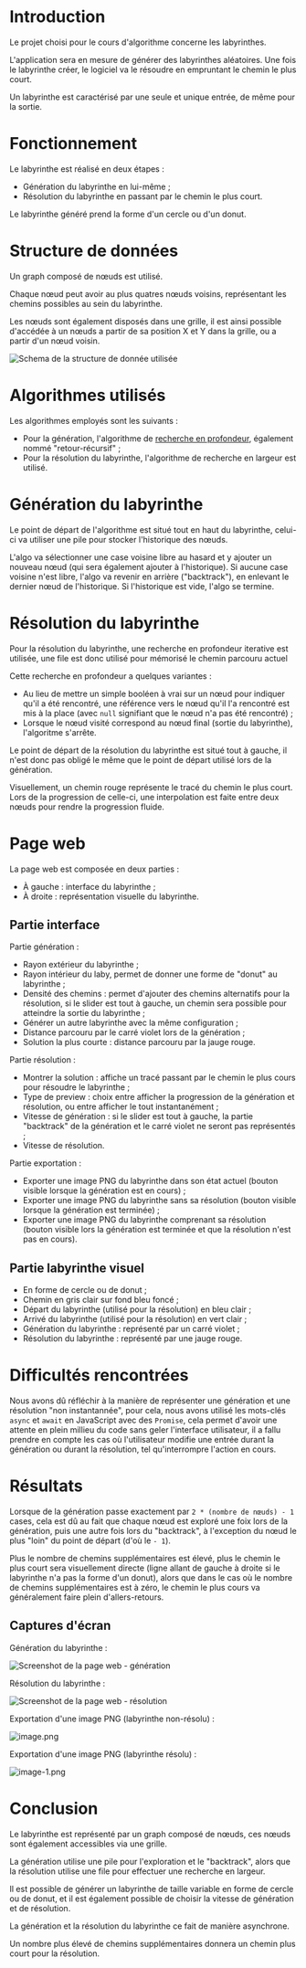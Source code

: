 # Introduction

Le projet choisi pour le cours d'algorithme concerne les labyrinthes.

L'application sera en mesure de générer des labyrinthes aléatoires. Une fois le labyrinthe créer, le logiciel va le résoudre en empruntant le chemin le plus court.

Un labyrinthe est caractérisé par une seule et unique entrée, de même pour la sortie.

# Fonctionnement

Le labyrinthe est réalisé en deux étapes :

* Génération du labyrinthe en lui-même ;
* Résolution du labyrinthe en passant par le chemin le plus court.

Le labyrinthe généré prend la forme d'un cercle ou d'un donut.

# Structure de données

Un graph composé de nœuds est utilisé.

Chaque nœud peut avoir au plus quatres nœuds voisins, représentant les chemins possibles au sein du labyrinthe.

Les nœuds sont également disposés dans une grille, il est ainsi possible d'accédée à un nœuds a partir de sa position X et Y dans la grille, ou a partir d'un nœud voisin.

![Schema de la structure de donnée utilisée](./misc/structure-de-donnees.png)

# Algorithmes utilisés

Les algorithmes employés sont les suivants :

* Pour la génération, l'algorithme de [recherche en profondeur](https://en.wikipedia.org/wiki/Maze_generation_algorithm#Randomized_depth-first_search), également nommé "retour-récursif" ;
* Pour la résolution du labyrinthe, l'algorithme de recherche en largeur est utilisé.

# Génération du labyrinthe

Le point de départ de l'algorithme est situé tout en haut du labyrinthe, celui-ci va utiliser une pile pour stocker l'historique des nœuds.

L'algo va sélectionner une case voisine libre au hasard et y ajouter un nouveau nœud (qui sera également ajouter à l'historique). Si aucune case voisine n'est libre, l'algo va revenir en arrière ("backtrack"), en enlevant le dernier nœud de l'historique. Si l'historique est vide, l'algo se termine.

# Résolution du labyrinthe

Pour la résolution du labyrinthe, une recherche en profondeur iterative est utilisée, une file est donc utilisé pour mémorisé le chemin parcouru actuel

Cette recherche en profondeur a quelques variantes :

* Au lieu de mettre un simple booléen à vrai sur un nœud pour indiquer qu'il a été rencontré, une référence vers le nœud qu'il l'a rencontré est mis à la place (avec `null` signifiant que le nœud n'a pas été rencontré) ;
* Lorsque le nœud visité correspond au nœud final (sortie du labyrinthe), l'algoritme s'arrête.

Le point de départ de la résolution du labyrinthe est situé tout à gauche, il n'est donc pas obligé le même que le point de départ utilisé lors de la génération.

Visuellement, un chemin rouge représente le tracé du chemin le plus court. Lors de la progression de celle-ci, une interpolation est faite entre deux nœuds
pour rendre la progression fluide.

# Page web

La page web est composée en deux parties :

* À gauche : interface du labyrinthe ;
* À droite : représentation visuelle du labyrinthe.

## Partie interface

Partie génération :

* Rayon extérieur du labyrinthe ;
* Rayon intérieur du laby, permet de donner une forme de "donut" au labyrinthe ;
* Densité des chemins : permet d'ajouter des chemins alternatifs pour la résolution, si le slider est tout à gauche, un chemin sera possible pour atteindre la sortie du labyrinthe ;
* Générer un autre labyrinthe avec la même configuration ;
* Distance parcouru par le carré violet lors de la génération ;
* Solution la plus courte : distance parcouru par la jauge rouge.

Partie résolution :

* Montrer la solution : affiche un tracé passant par le chemin le plus cours pour résoudre le labyrinthe ;
* Type de preview : choix entre afficher la progression de la génération et résolution, ou entre afficher le tout instantanément ;
* Vitesse de génération : si le slider est tout à gauche, la partie "backtrack" de la génération et le carré violet ne seront pas représentés ;
* Vitesse de résolution.

Partie exportation :

* Exporter une image PNG du labyrinthe dans son état actuel (bouton visible lorsque la génération est en cours) ;
* Exporter une image PNG du labyrinthe sans sa résolution (bouton visible lorsque la génération est terminée) ;
* Exporter une image PNG du labyrinthe comprenant sa résolution (bouton visible lors la génération est terminée et que la résolution n'est pas en cours).

## Partie labyrinthe visuel

* En forme de cercle ou de donut ;
* Chemin en gris clair sur fond bleu foncé ;
* Départ du labyrinthe (utilisé pour la résolution) en bleu clair ;
* Arrivé du labyrinthe (utilisé pour la résolution) en vert clair ;
* Génération du labyrinthe : représenté par un carré violet ;
* Résolution du labyrinthe : représenté par une jauge rouge.

# Difficultés rencontrées

Nous avons dû réfléchir à la manière de représenter une génération et une résolution "non instantannée", pour cela, nous avons utilisé les mots-clés `async` et `await` en JavaScript avec des `Promise`, cela permet d'avoir une attente en plein millieu du code sans geler l'interface utilisateur, il a fallu prendre en compte les cas où l'utilisateur modifie une entrée durant la génération ou durant la résolution, tel qu'interrompre l'action en cours.

# Résultats

Lorsque de la génération passe exactement par `2 * (nombre de nœuds) - 1` cases, cela est dû au fait que chaque nœud est exploré une foix lors de la génération, puis une autre fois lors du "backtrack", à l'exception du nœud le plus "loin" du point de départ (d'où le `- 1`).

Plus le nombre de chemins supplémentaires est élevé, plus le chemin le plus court sera visuellement directe (ligne allant de gauche à droite si le labyrinthe n'a pas la forme d'un donut), alors que dans le cas où le nombre de chemins supplémentaires est à zéro, le chemin le plus cours va généralement faire plein d'allers-retours.

## Captures d'écran

Génération du labyrinthe :

![Screenshot de la page web - génération](./misc/screenshot-generation.png)

Résolution du labyrinthe :

![Screenshot de la page web - résolution](./misc/screenshot-resolution.png)

Exportation d'une image PNG (labyrinthe non-résolu) :

![image.png](./misc/export-unresolved.png)

Exportation d'une image PNG (labyrinthe résolu) :

![image-1.png](./misc/export-resolved.png)

# Conclusion

Le labyrinthe est représenté par un graph composé de nœuds, ces nœuds sont également accessibles via une grille.

La génération utilise une pile pour l'exploration et le "backtrack", alors que la résolution utilise une file pour effectuer une recherche en largeur.

Il est possible de générer un labyrinthe de taille variable en forme de cercle ou de donut, et il est également possible de choisir la vitesse de génération et de résolution.

La génération et la résolution du labyrinthe ce fait de manière asynchrone.

Un nombre plus élevé de chemins supplémentaires donnera un chemin plus court pour la résolution.
